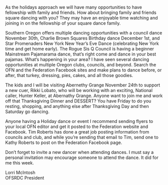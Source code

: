 As the holidays approach we will have many opportunities to have fellowship with family and friends. How about bringing family and friends square dancing with you?  They may have an enjoyable time watching and joining in on the fellowship of your square dance family.

Southern Oregon offers multiple dancing opportunities with a council dance November 30th, Charlie Brown Squares Birthday dance December 1st, and Star Promenaders New York New Year’s Eve Dance (celebrating New York time and get home early). The Rogue Sis Q Council is having a beginner Mainstream Pajamarama dance, that’s right come and dance in your best pajamas. What’s happening in your area?  I have seen several dancing opportunities at multiple Oregon clubs, councils, and beyond.  Search the OFN and the Federation Facebook sites and make plans to dance before, or after, that turkey, dressing, pies, cakes, and all those goodies.

The kids and I will be visiting Abernethy Grange November 24th to support a new cuer, Rikki Lobato, who will be working with an exciting, National caller, Hunter Keller, at Abernathy Grange.  Anyone want to join me and work off that Thanksgiving Dinner and DESSERT?  You have Friday to do you resting, shopping, and anything else after Thanksgiving Day and then Saturday go dancing.

Anyone having a Holiday dance or event I recommend sending flyers to your local OFN editor and get it posted to the Federation website and Facebook.  Tim Roberts has done a great job posting information from councils and club, and while you’re sending that email to Tim, send one to Kathy Roberts to post on the Federation Facebook page.

Don’t forget to invite a new dancer when attending dances. I must say a personal invitation may encourage someone to attend the dance.  It did for me this week.

Lorri McIntosh  
OFSRDC President
